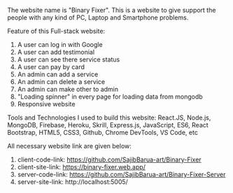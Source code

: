 The website name is "Binary Fixer". This is a website to give support the people with any kind of PC, Laptop and Smartphone problems. 

Feature of this Full-stack website:
1. A user can log in with Google
2. A user can add testimonial
3. A user can see there service status
4. A user can pay by card
5. An admin can add a service
6. An admin can delete a service
7. An admin can make other to admin
8. "Loading spinner" in every page for loading data from mongodb
9. Responsive website

Tools and Technologies I used to build this website:
React.JS, Node.js, MongoDB, Firebase, Heroku, Skrill, Express.js, JavaScript, ES6, React Bootstrap, HTML5, CSS3, Github, Chrome DevTools, VS Code, etc

All necessary website link are given below:
1. client-code-link: https://github.com/SajibBarua-art/Binary-Fixer
2. client-site-link: https://binary-fixer.web.app/
3. server-code-link: https://github.com/SajibBarua-art/Binary-Fixer-Server
4. server-site-link: http://localhost:5005/
